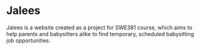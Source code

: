 # Jalees
Jalees is a website created as a project for SWE381 course, which aims to help parents and babysitters alike to find temporary, scheduled babysitting job opportunities.
